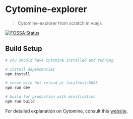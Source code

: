 # Cytomine-explorer

> Cytomine-explorer from scratch in vuejs

[![FOSSA Status](https://app.fossa.io/api/projects/git%2Bgithub.com%2Fmehdyouras%2Fcytomine-explorer.svg?type=large)](https://app.fossa.io/projects/git%2Bgithub.com%2Fmehdyouras%2Fcytomine-explorer?ref=badge_large)

## Build Setup

``` bash
# you should have cytomine installed and running

# install dependencies
npm install

# serve with hot reload at localhost:8085
npm run dev

# build for production with minification
npm run build
```

For detailed explanation on Cytomine, consult this [website](http://uliege.cytomine.org).
